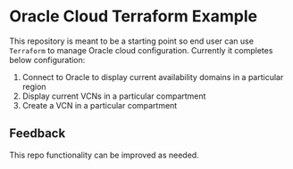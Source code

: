 # Oracle Cloud Terraform Example

This repository is meant to be a starting point so end user can use `Terraform` to manage Oracle cloud configuration. Currently it completes below configuration:

1. Connect to Oracle to display current availability domains in a particular region
2. Display current VCNs in a particular compartment
3. Create a VCN in a particular compartment

## Feedback 

This repo functionality can be improved as needed. 